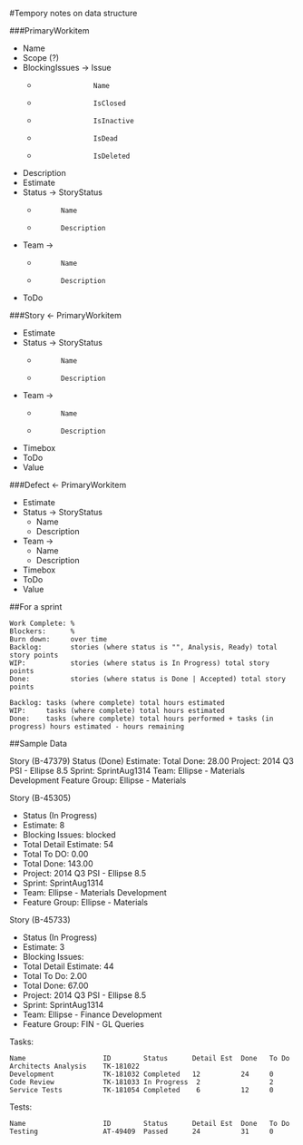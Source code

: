#Tempory notes on data structure

###PrimaryWorkitem
* Name
* Scope (?)
* BlockingIssues -> Issue
  *                   Name
  *                   IsClosed
  *                   IsInactive
  *                   IsDead
  *                   IsDeleted
* Description
* Estimate
* Status -> StoryStatus
  *           Name
  *           Description
* Team  -> 
  *           Name
  *           Description
* ToDo

###Story <- PrimaryWorkitem
* Estimate
* Status -> StoryStatus
  *           Name
  *           Description
* Team  -> 
  *           Name
  *           Description
* Timebox
* ToDo
* Value

###Defect <- PrimaryWorkitem
* Estimate
* Status -> StoryStatus
  * Name
  * Description
* Team  -> 
  * Name
  * Description
* Timebox
* ToDo
* Value

##For a sprint

    Work Complete: %
    Blockers:      %
    Burn down:     over time
    Backlog:       stories (where status is "", Analysis, Ready) total story points
    WIP:           stories (where status is In Progress) total story points
    Done:          stories (where status is Done | Accepted) total story points

    Backlog: tasks (where complete) total hours estimated
    WIP:     tasks (where complete) total hours estimated
    Done:    tasks (where complete) total hours performed + tasks (in progress) hours estimated - hours remaining

##Sample Data

Story (B-47379)
  Status (Done)
  Estimate: 
  Total Done: 28.00
  Project: 2014 Q3 PSI - Ellipse 8.5
  Sprint: SprintAug1314
  Team: Ellipse - Materials Development
  Feature Group: Ellipse - Materials

Story (B-45305)

*  Status (In Progress)
*  Estimate: 8
*  Blocking Issues: blocked
*  Total Detail Estimate: 54
*  Total To DO: 0.00
*  Total Done: 143.00
*  Project: 2014 Q3 PSI - Ellipse 8.5
*  Sprint: SprintAug1314
*  Team: Ellipse - Materials Development
*  Feature Group: Ellipse - Materials

Story (B-45733)

*  Status (In Progress)
*  Estimate: 3
*  Blocking Issues: 
*  Total Detail Estimate: 44
*  Total To Do: 2.00
*  Total Done: 67.00
*  Project: 2014 Q3 PSI - Ellipse 8.5
*  Sprint: SprintAug1314
*  Team: Ellipse - Finance Development
*  Feature Group: FIN - GL Queries

Tasks:
     
    Name                   ID        Status      Detail Est  Done   To Do
    Architects Analysis    TK-181022             
    Development            TK-181032 Completed   12          24     0
    Code Review            TK-181033 In Progress  2                 2
    Service Tests          TK-181054 Completed    6          12     0

Tests:

    Name                   ID        Status      Detail Est  Done   To Do
    Testing                AT-49409  Passed      24          31     0

